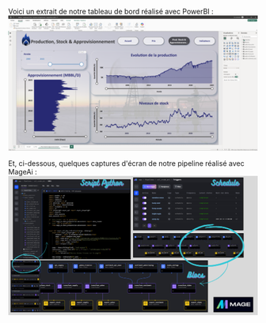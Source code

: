 Voici un extrait de notre tableau de bord réalisé avec PowerBI :
![Cliquez ici pour voir une capture d'écran du dashboard](images/powerbi.png)

Et, ci-dessous, quelques captures d'écran de notre pipeline réalisé avec MageAi :
![Captures d'écran du pipeline](images/mageai.png)
